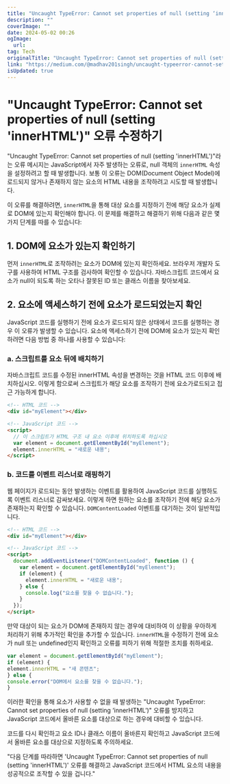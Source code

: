 ```yaml
---
title: "Uncaught TypeError: Cannot set properties of null (setting ‘inner HTML’) 해결방법"
description: ""
coverImage: ""
date: 2024-05-02 00:26
ogImage: 
  url: 
tag: Tech
originalTitle: "Uncaught TypeError: Cannot set properties of null (setting ‘inner HTML’) Solutions"
link: "https://medium.com/@madhav201singh/uncaught-typeerror-cannot-set-properties-of-null-setting-inner-html-solutions-41726496d355"
isUpdated: true
---
```




# "Uncaught TypeError: Cannot set properties of null (setting 'innerHTML')" 오류 수정하기

"Uncaught TypeError: Cannot set properties of null (setting 'innerHTML')"라는 오류 메시지는 JavaScript에서 자주 발생하는 오류로, null 객체의 `innerHTML` 속성을 설정하려고 할 때 발생합니다. 보통 이 오류는 DOM(Document Object Model)에 로드되지 않거나 존재하지 않는 요소의 HTML 내용을 조작하려고 시도할 때 발생합니다.

이 오류를 해결하려면, `innerHTML`을 통해 대상 요소를 지정하기 전에 해당 요소가 실제로 DOM에 있는지 확인해야 합니다. 이 문제를 해결하고 해결하기 위해 다음과 같은 몇 가지 단계를 따를 수 있습니다:

## 1. DOM에 요소가 있는지 확인하기

<div class="content-ad"></div>

먼저 `innerHTML`로 조작하려는 요소가 DOM에 있는지 확인하세요. 브라우저 개발자 도구를 사용하여 HTML 구조를 검사하여 확인할 수 있습니다. 자바스크립트 코드에서 요소가 null이 되도록 하는 오타나 잘못된 ID 또는 클래스 이름을 찾아보세요.

## 2. 요소에 액세스하기 전에 요소가 로드되었는지 확인

JavaScript 코드를 실행하기 전에 요소가 로드되지 않은 상태에서 코드를 실행하는 경우 이 오류가 발생할 수 있습니다. 요소에 액세스하기 전에 DOM에 요소가 있는지 확인하려면 다음 방법 중 하나를 사용할 수 있습니다:

### a. 스크립트를 요소 뒤에 배치하기

<div class="content-ad"></div>

자바스크립트 코드를 수정된 innerHTML 속성을 변경하는 것을 HTML 코드 이후에 배치하십시오. 이렇게 함으로써 스크립트가 해당 요소를 조작하기 전에 요소가로드되고 접근 가능하게 합니다.

```html
<!-- HTML 코드 -->
<div id="myElement"></div>

<!-- JavaScript 코드 -->
<script>
  // 이 스크립트가 HTML 구조 내 요소 이후에 위치하도록 하십시오
  var element = document.getElementById("myElement");
  element.innerHTML = "새로운 내용";
</script>
```

### b. 코드를 이벤트 리스너로 래핑하기

<div class="content-ad"></div>

웹 페이지가 로드되는 동안 발생하는 이벤트를 활용하여 JavaScript 코드를 실행하도록 이벤트 리스너로 감싸보세요. 이렇게 하면 원하는 요소를 조작하기 전에 해당 요소가 존재하는지 확인할 수 있습니다. `DOMContentLoaded` 이벤트를 대기하는 것이 일반적입니다.

```html
<!-- HTML 코드 -->
<div id="myElement"></div>

<!-- JavaScript 코드 -->
<script>
  document.addEventListener("DOMContentLoaded", function () {
    var element = document.getElementById("myElement");
    if (element) {
      element.innerHTML = "새로운 내용";
    } else {
      console.log("요소를 찾을 수 없습니다.");
    }
  });
</script>
```

<div class="content-ad"></div>

만약 대상이 되는 요소가 DOM에 존재하지 않는 경우에 대비하여 이 상황을 우아하게 처리하기 위해 추가적인 확인을 추가할 수 있습니다. `innerHTML`을 수정하기 전에 요소가 null 또는 undefined인지 확인하고 오류를 피하기 위해 적절한 조치를 취하세요.

```javascript
var element = document.getElementById("myElement");
if (element) {
element.innerHTML = "새 콘텐츠";
} else {
console.error("DOM에서 요소를 찾을 수 없습니다.");
}
```

이러한 확인을 통해 요소가 사용할 수 없을 때 발생하는 "Uncaught TypeError: Cannot set properties of null (setting ‘innerHTML’)" 오류를 방지하고 JavaScript 코드에서 올바른 요소를 대상으로 하는 경우에 대비할 수 있습니다.

코드를 다시 확인하고 요소 ID나 클래스 이름이 올바른지 확인하고 JavaScript 코드에서 올바른 요소를 대상으로 지정하도록 주의하세요.

<div class="content-ad"></div>

"다음 단계를 따라하면 'Uncaught TypeError: Cannot set properties of null (setting 'innerHTML')' 오류를 해결하고 JavaScript 코드에서 HTML 요소의 내용을 성공적으로 조작할 수 있을 겁니다."
